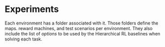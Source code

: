 # Experiments

Each environment has a folder associated with it. Those folders define the maps. reward machines, and test scenarios per environment. They also include the list of *options* to be used by the Hierarchical RL baselines when solving each task. 
